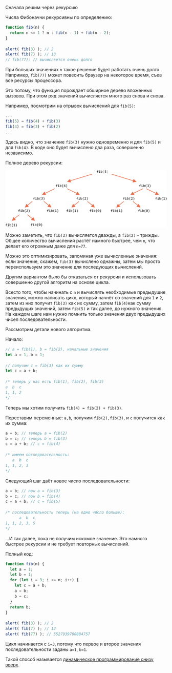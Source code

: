 Сначала решим через рекурсию

Числа Фибоначчи рекурсивны по определению:

```js run
function fib(n) {
  return n <= 1 ? n : fib(n - 1) + fib(n - 2);
}

alert( fib(3) ); // 2
alert( fib(7) ); // 13
// fib(77); // вычисляется очень долго
```

При больших значениях `n` такое решение будет работать очень долго. Например, `fib(77)` может повесить браузер на некоторое время, съев все ресурсы процессора.

Это потому, что функция порождает обширное дерево вложенных вызовов. При этом ряд значений вычисляется много раз снова и снова. 

Например, посмотрим на отрывок вычислений для `fib(5)`:

```js no-beautify
...
fib(5) = fib(4) + fib(3)
fib(4) = fib(3) + fib(2)
...
```

Здесь видно, что значение  `fib(3)` нужно одновременно и для  `fib(5)` и для  `fib(4)`. В коде оно будет вычислено два раза, совершенно независимо.

Полное дерево рекурсии:

![fibonacci recursion tree](fibonacci-recursion-tree.png)

Можно заметить, что `fib(3)` вычисляется дважды, а `fib(2)` - трижды. Общее количество вычислений растёт намного быстрее, чем `n`, что делает его огромным даже для `n=77`.

Можно это оптимизировать, запоминая уже вычисленные значения: если значение, скажем, `fib(3)` вычислено однажны, затем мы просто переиспользуем это значение для последующих вычислений.

Другим вариантом было бы отказаться от рекурсии и использовать совершенно другой алгоритм на основе цикла.

Всесто того, чтобы начинать с `n` и вычислять необходимые предыдущие значения, можно написать цикл, который начнёт со значений для `1` и `2`, затем из них получит `fib(3)` как их сумму, затем `fib(4)`как сумму предыдущих значений, затем `fib(5)` и так далее, до нужного значения. На каждом шаге нам нужно помнить только значения двух предыдущих чисел последовательности.

Рассмотрим детали нового алгоритма.

Начало:

```js
// a = fib(1), b = fib(2), начальные значения
let a = 1, b = 1;

// получим c = fib(3) как их сумму
let c = a + b;

/* теперь у нас есть fib(1), fib(2), fib(3)
a  b  c
1, 1, 2
*/
```

Теперь мы хотим получить `fib(4) = fib(2) + fib(3)`.

Переставим переменные: `a,b`, получим `fib(2),fib(3)`, и `c` получится как их сумма:

```js no-beautify
a = b; // теперь a = fib(2)
b = c; // теперь b = fib(3)
c = a + b; // c = fib(4)

/* имеем последовательность:
   a  b  c
1, 1, 2, 3
*/
```

Следующий шаг даёт новое число последовательности:

```js no-beautify
a = b; // now a = fib(3)
b = c; // now b = fib(4)
c = a + b; // c = fib(5)

/* последовательность теперь (на одно число больше):
      a  b  c
1, 1, 2, 3, 5
*/
```

...И так далее, пока не получим искомое значение. Это намного быстрее рекурсии и не требует повторных вычислений.

Полный код:

```js run
function fib(n) {
  let a = 1;
  let b = 1;
  for (let i = 3; i <= n; i++) {
    let c = a + b;
    a = b;
    b = c;
  }
  return b;
}

alert( fib(3) ); // 2
alert( fib(7) ); // 13
alert( fib(77) ); // 5527939700884757
```

Цикл начинается с `i=3`, потому что первое и второе значения последовательности заданы `a=1`, `b=1`.

Такой способ называется [динамическое программирование снизу вверх](https://ru.wikipedia.org/wiki/Динамическое_программирование).
